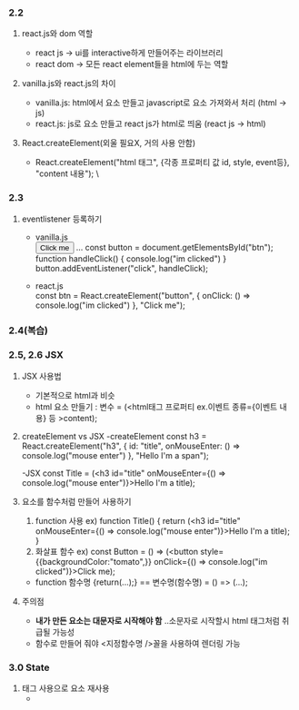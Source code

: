 ### 2.2
1. react.js와 dom 역할
    - react js -> ui를 interactive하게 만들어주는 라이브러리
    - react dom -> 모든 react element들을 html에 두는 역할

2. vanilla.js와 react.js의 차이
    - vanilla.js: html에서 요소 만들고 javascript로 요소 가져와서 처리 (html -> js)
    - react.js: js로 요소 만들고 react js가 html로 띄움 (react js -> html)

3. React.createElement(외울 필요X, 거의 사용 안함)
    - React.createElement("html 태그", {각종 프로퍼티 값  id, style, event등}, "content 내용");
\
### 2.3
1. eventlistener 등록하기
    - vanilla.js \
    <button id="btn">Click me</button>
    ...
    const button = document.getElementsById("btn");
    function handleClick() {
        console.log("im clicked")
    }
    button.addEventListener("click", handleClick);

    - react.js \
    const btn = React.createElement("button", {
            onClick: () => console.log("im clicked")
        }, "Click me");

### 2.4(복습)

### 2.5, 2.6 JSX
1. JSX 사용법
    - 기본적으로 html과 비슷
    - html 요소 만들기 : 변수 = (<html태그 프로퍼티 ex.이벤트 종류={이벤트 내용} 등 >content</h3>);

2. createElement vs JSX
    -createElement
    const h3 = React.createElement("h3", {
            id: "title",
            onMouseEnter: () => console.log("mouse enter")
        }, "Hello I'm a span");

    -JSX
    const Title = (<h3 id="title" onMouseEnter={() => console.log("mouse enter")}>Hello I'm a title</h3>);
3. 요소를 함수처럼 만들어 사용하기
    1. function 사용
    ex) function Title() {
            return (<h3 id="title" onMouseEnter={() => console.log("mouse enter")}>Hello I'm a title</h3>);
        } 
    2. 화살표 함수
    ex) const Button = () => (<button style={{backgroundColor:"tomato",}} onClick={() => console.log("im clicked")}>Click me</button>);
    - function 함수명 {return(...);} == 변수명(함수명) = () => (...);


4. 주의점
    - **내가 만든 요소는 대문자로 시작해야 함** ..소문자로 시작할시 html 태그처럼 취급될 가능성
    - 함수로 만들어 줘야 <지정함수명 />꼴을 사용하여 렌더링 가능

### 3.0 State
1. 태그 사용으로 요소 재사용
    - <Title />과 같은 만들어 둔 요소 반복적으로 선언하여 코드 재사용 가능
2. react에서 변경된 변수 값  전달하는 방식
    - vanilla.js: 태그.innerhtml ..${변수명}..
    - react.js: 태그 안 content에 {변수명} -> 그냥 중괄호만 치면 됨
3. 변화된 ui 불러오기
    - 다시 render 시키기
4. react는 html에서 ui가 바뀌는 부분만 업데이트
    - vanilla.js는 다시 생성되는 모든 부분들을 업데이트

### 3.1, 3.2 setState
1. React.useState()
    - undefined 값(첫번째 요소)과 값을 바꿀 때 사용하는 함수(두번째 요소)를 얻게 됨
2. 배열 요소 꺼내서 저장하기
    - [첫번째 요소 이름, 두번째 요소 이름] = [배열 첫번째 값, 배열 두번째 값]
3. render
    - React.useState()로 생성된 두번째 요소인 함수 실행시 리렌더링 일으킴 -> modifier 함수로 state 바꿀때, 새로운 값으로 컴포넌트 전체 재생성됨

### 3.3(복습)

### 3.4 state functions
1. state를 설정하는 두가지 방법
    - (1) 직접 값 설정: modifier함수를 설정해 새 값으로 변경 ( ex. setCounter(counter+1); )
    - (2) 함수 전달: modifier함수 안에 함수를 넣어 값을 변경 ( ex. setCounter((current) => current + 1);) )
        => 두번째의 경우 현재 state값을 바탕으로 나오는 값을 보장